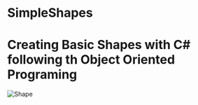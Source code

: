 # SimpleShapes
# Creating Basic Shapes with C# following th Object Oriented Programing 
![Shape](https://user-images.githubusercontent.com/37419377/123000155-1c233280-d3a7-11eb-89c9-9c59622e5f54.PNG)
